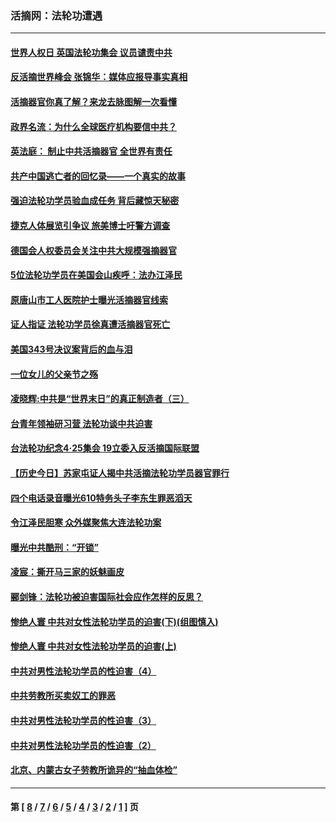 ### 活摘网：法轮功遭遇
---
#### [世界人权日 英国法轮功集会 议员谴责中共](../../pages/nf5881/n13431763.md?05060430) 
#### [反活摘世界峰会 张锦华：媒体应报导事实真相](../../pages/nf5881/n13278502.md?05060430) 
#### [活摘器官你真了解？来龙去脉图解一次看懂](../../pages/nf5881/n13013820.md?05060430) 
#### [政界名流：为什么全球医疗机构要信中共？](../../pages/nf5881/n11945479.md?05060430) 
#### [英法庭： 制止中共活摘器官 全世界有责任](../../pages/nf5881/n11330691.md?05060430) 
#### [共产中国逃亡者的回忆录——一个真实的故事](../../pages/nf5881/n10918649.md?05060430) 
#### [强迫法轮功学员验血成任务 背后藏惊天秘密](../../pages/nf5881/n4252384.md?05060430) 
#### [捷克人体展览引争议 旅美博士吁警方调查](../../pages/nf5881/n9429187.md?05060430) 
#### [德国会人权委员会关注中共大规模强摘器官](../../pages/nf5881/n8418950.md?05060430) 
#### [5位法轮功学员在美国会山疾呼：法办江泽民](../../pages/nf5881/n8101519.md?05060430) 
#### [原唐山市工人医院护士曝光活摘器官线索](../../pages/nf5881/n8076384.md?05060430) 
#### [证人指证 法轮功学员徐真遭活摘器官死亡](../../pages/nf5881/n8042467.md?05060430) 
#### [美国343号决议案背后的血与泪](../../pages/nf5881/n8020684.md?05060430) 
#### [一位女儿的父亲节之殇](../../pages/nf5881/n8014122.md?05060430) 
#### [凌晓辉:中共是“世界末日”的真正制造者（三）](../../pages/nf5881/n4210333.md?05060430) 
#### [台青年领袖研习营 法轮功谈中共迫害](../../pages/nf5881/n4141857.md?05060430) 
#### [台法轮功纪念4‧25集会 19立委入反活摘国际联盟](../../pages/nf5881/n4141821.md?05060430) 
#### [【历史今日】苏家屯证人揭中共活摘法轮功学员器官罪行](../../pages/nf5881/n4135912.md?05060430) 
#### [四个电话录音曝光610特务头子李东生罪恶滔天](../../pages/nf5881/n4040060.md?05060430) 
#### [令江泽民胆寒 众外媒聚焦大连法轮功案](../../pages/nf5881/n3932671.md?05060430) 
#### [曝光中共酷刑：“开锁”](../../pages/nf5881/n3889373.md?05060430) 
#### [凌宸：撕开马三家的妖魅画皮](../../pages/nf5881/n3849369.md?05060430) 
#### [郦剑锋：法轮功被迫害国际社会应作怎样的反思？](../../pages/nf5881/n3824560.md?05060430) 
#### [惨绝人寰 中共对女性法轮功学员的迫害(下)(组图慎入)](../../pages/nf5881/n3816285.md?05060430) 
#### [惨绝人寰 中共对女性法轮功学员的迫害(上)](../../pages/nf5881/n3815374.md?05060430) 
#### [中共对男性法轮功学员的性迫害（4）](../../pages/nf5881/n3769144.md?05060430) 
#### [中共劳教所买卖奴工的罪恶](../../pages/nf5881/n3769378.md?05060430) 
#### [中共对男性法轮功学员的性迫害（3）](../../pages/nf5881/n3768231.md?05060430) 
#### [中共对男性法轮功学员的性迫害（2）](../../pages/nf5881/n3767211.md?05060430) 
#### [北京、内蒙古女子劳教所诡异的“抽血体检”](../../pages/nf5881/n3753158.md?05060430) 

---
#### 第 [ [8](./8.md?05060430) / [7](./7.md?05060430) / [6](./6.md?05060430) / [5](./5.md?05060430) / [4](./4.md?05060430) / [3](./3.md?05060430) / [2](./2.md?05060430) / [1](./1.md?05060430) ] 页
